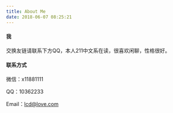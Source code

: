 ```yaml
---
title: About Me
date: 2018-06-07 08:25:21
---
```


#### 我

交换友链请联系下方QQ，本人211中文系在读，很喜欢闲聊，性格很好。



#### 联系方式

微信：x11881111

QQ：10362233

Email：lcd@love.com